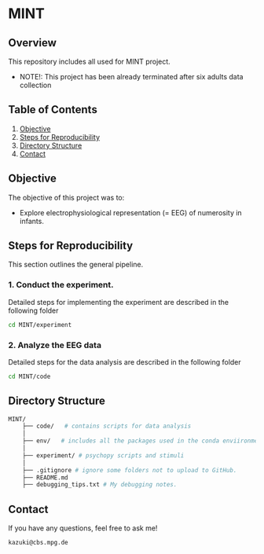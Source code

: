 # MINT

## Overview

This repository includes all used for MINT project.
- NOTE!: This project has been already terminated after six adults data collection

## Table of Contents

1. [Objective](#objective)
2. [Steps for Reproducibility](#steps-for-reproducibility)
3. [Directory Structure](#directory-structure)
4. [Contact](#contact)


## Objective

The objective of this project was to:
- Explore electrophysiological representation (= EEG) of numerosity in infants.


## Steps for Reproducibility

This section outlines the general pipeline.

### 1. Conduct the experiment. 
Detailed steps for implementing the experiment are described in the following folder
```bash
cd MINT/experiment
```

### 2. Analyze the EEG data
Detailed steps for the data analysis are described in the following folder
```bash
cd MINT/code
```

## Directory Structure
```bash
MINT/
    ├── code/   # contains scripts for data analysis
    │
    ├── env/   # includes all the packages used in the conda enviironment 
    │
    ├── experiment/ # psychopy scripts and stimuli
    │
    ├── .gitignore # ignore some folders not to upload to GitHub.
    ├── README.md
    ├── debugging_tips.txt # My debugging notes.
```

## Contact
If you have any questions, feel free to ask me!
 ```bash
kazuki@cbs.mpg.de
 ```
